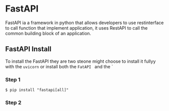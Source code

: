 # FastAPI 
FastAPI ia a framework in python that allows developers to use restinterface to call function that implement application, it uses RestAPI to call the common building block of an application.

## FastAPI Install
To install the FastAPI they are two steone might choose to install it fullyy with the `uvicorn` or install both the `FatAPI ` and the `
### Step 1
`$ pip install "fastapi[all]" `

### Step 2

